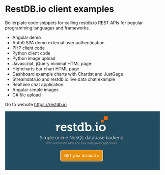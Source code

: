 # RestDB.io client examples
Boilerplate code snippets for calling restdb.io REST APIs for popular programming languages and frameworks.

- Angular demo 
- Auth0 SPA demo external user authentication
- PHP client code
- Python client code
- Python image upload
- Javascript, jQuery minimal HTML page
- Highcharts bar chart HTML page
- Dashboard example charts with Chartist and JustGage
- Streamdata.io and restdb.io live data chat example
- Realtime chat application
- Angular simple images
- C# file upload

Go to website https://restdb.io

![RestDB Logo](/images/banner.png)
